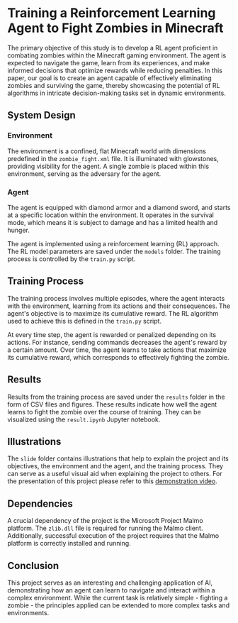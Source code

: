 # Training a Reinforcement Learning Agent to Fight Zombies in Minecraft

The primary objective of this study is to develop a RL agent proficient in combating zombies within the Minecraft gaming environment. The agent is expected to navigate the game, learn from its experiences, and make informed decisions that optimize rewards while reducing penalties. In this paper, our goal is to create an agent capable of effectively eliminating zombies and surviving the game, thereby showcasing the potential of RL algorithms in intricate decision-making tasks set in dynamic environments. 

## System Design

### Environment

The environment is a confined, flat Minecraft world with dimensions predefined in the `zombie_fight.xml` file. It is illuminated with glowstones, providing visibility for the agent. A single zombie is placed within this environment, serving as the adversary for the agent.

### Agent

The agent is equipped with diamond armor and a diamond sword, and starts at a specific location within the environment. It operates in the survival mode, which means it is subject to damage and has a limited health and hunger.

The agent is implemented using a reinforcement learning (RL) approach. The RL model parameters are saved under the `models` folder. The training process is controlled by the `train.py` script.

## Training Process

The training process involves multiple episodes, where the agent interacts with the environment, learning from its actions and their consequences. The agent's objective is to maximize its cumulative reward. The RL algorithm used to achieve this is defined in the `train.py` script.

At every time step, the agent is rewarded or penalized depending on its actions. For instance, sending commands decreases the agent's reward by a certain amount. Over time, the agent learns to take actions that maximize its cumulative reward, which corresponds to effectively fighting the zombie.

## Results

Results from the training process are saved under the `results` folder in the form of CSV files and figures. These results indicate how well the agent learns to fight the zombie over the course of training. They can be visualized using the `result.ipynb` Jupyter notebook.

## Illustrations

The `slide` folder contains illustrations that help to explain the project and its objectives, the environment and the agent, and the training process. They can serve as a useful visual aid when explaining the project to others. For the presentation of this project please refer to this [demonstration video](https://www.youtube.com/watch?v=0m9NwT1oHZg).

## Dependencies

A crucial dependency of the project is the Microsoft Project Malmo platform. The `zlib.dll` file is required for running the Malmo client. Additionally, successful execution of the project requires that the Malmo platform is correctly installed and running.

## Conclusion

This project serves as an interesting and challenging application of AI, demonstrating how an agent can learn to navigate and interact within a complex environment. While the current task is relatively simple - fighting a zombie - the principles applied can be extended to more complex tasks and environments.
